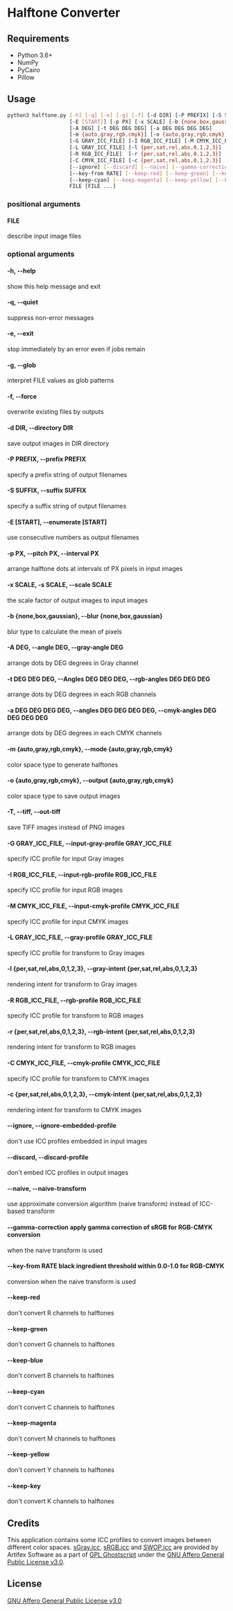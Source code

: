 # Halftone Converter

## Requirements

- Python 3.6+
- NumPy
- PyCairo
- Pillow

## Usage

```sh
python3 halftone.py [-h] [-q] [-e] [-g] [-f] [-d DIR] [-P PREFIX] [-S SUFFIX]
                    [-E [START]] [-p PX] [-x SCALE] [-b {none,box,gaussian}]
                    [-A DEG] [-t DEG DEG DEG] [-a DEG DEG DEG DEG]
                    [-m {auto,gray,rgb,cmyk}] [-o {auto,gray,rgb,cmyk}] [-T]
                    [-G GRAY_ICC_FILE] [-I RGB_ICC_FILE] [-M CMYK_ICC_FILE]
                    [-L GRAY_ICC_FILE] [-l {per,sat,rel,abs,0,1,2,3}]
                    [-R RGB_ICC_FILE]  [-r {per,sat,rel,abs,0,1,2,3}]
                    [-C CMYK_ICC_FILE] [-c {per,sat,rel,abs,0,1,2,3}]
                    [--ignore] [--discard] [--naive] [--gamma-correction]
                    [--key-from RATE] [--keep-red] [--keep-green] [--keep-blue]
                    [--keep-cyan] [--keep-magenta] [--keep-yellow] [--keep-key]
                    FILE [FILE ...]
```

### positional arguments

#### FILE

describe input image files

### optional arguments

#### -h, --help

show this help message and exit

#### -q, --quiet

suppress non-error messages

#### -e, --exit

stop immediately by an error even if jobs remain

#### -g, --glob

interpret FILE values as glob patterns

#### -f, --force

overwrite existing files by outputs

#### -d DIR, --directory DIR

save output images in DIR directory

#### -P PREFIX, --prefix PREFIX

specify a prefix string of output filenames

#### -S SUFFIX, --suffix SUFFIX

specify a suffix string of output filenames

#### -E [START], --enumerate [START]

use consecutive numbers as output filenames

#### -p PX, --pitch PX, --interval PX

arrange halftone dots at intervals of PX pixels in
input images

#### -x SCALE, -s SCALE, --scale SCALE

the scale factor of output images to input images

#### -b {none,box,gaussian}, --blur {none,box,gaussian}

blur type to calculate the mean of pixels

#### -A DEG, --angle DEG, --gray-angle DEG

arrange dots by DEG degrees in Gray channel

#### -t DEG DEG DEG, --Angles DEG DEG DEG, --rgb-angles DEG DEG DEG

arrange dots by DEG degrees in each RGB channels

#### -a DEG DEG DEG DEG, --angles DEG DEG DEG DEG, --cmyk-angles DEG DEG DEG DEG

arrange dots by DEG degrees in each CMYK channels

#### -m {auto,gray,rgb,cmyk}, --mode {auto,gray,rgb,cmyk}

color space type to generate halftones

#### -o {auto,gray,rgb,cmyk}, --output {auto,gray,rgb,cmyk}

color space type to save output images

#### -T, --tiff, --out-tiff

save TIFF images instead of PNG images

#### -G GRAY_ICC_FILE, --input-gray-profile GRAY_ICC_FILE

specify ICC profile for input Gray images

#### -I RGB_ICC_FILE, --input-rgb-profile RGB_ICC_FILE

specify ICC profile for input RGB images

#### -M CMYK_ICC_FILE, --input-cmyk-profile CMYK_ICC_FILE

specify ICC profile for input CMYK images

#### -L GRAY_ICC_FILE, --gray-profile GRAY_ICC_FILE

specify ICC profile for transform to Gray images

#### -l {per,sat,rel,abs,0,1,2,3}, --gray-intent {per,sat,rel,abs,0,1,2,3}

rendering intent for transform to Gray images

#### -R RGB_ICC_FILE, --rgb-profile RGB_ICC_FILE

specify ICC profile for transform to RGB images

#### -r {per,sat,rel,abs,0,1,2,3}, --rgb-intent {per,sat,rel,abs,0,1,2,3}

rendering intent for transform to RGB images

#### -C CMYK_ICC_FILE, --cmyk-profile CMYK_ICC_FILE

specify ICC profile for transform to CMYK images

#### -c {per,sat,rel,abs,0,1,2,3}, --cmyk-intent {per,sat,rel,abs,0,1,2,3}

rendering intent for transform to CMYK images

#### --ignore, --ignore-embedded-profile

don't use ICC profiles embedded in input images

#### --discard, --discard-profile

don't embed ICC profiles in output images

#### --naive, --naive-transform

use approximate conversion algorithm (naive transform)
instead of ICC-based transform

#### --gamma-correction    apply gamma correction of sRGB for RGB-CMYK conversion

when the naive transform is used

#### --key-from RATE       black ingredient threshold within 0.0-1.0 for RGB-CMYK

conversion when the naive transform is used

#### --keep-red

don't convert R channels to halftones

#### --keep-green

don't convert G channels to halftones

#### --keep-blue

don't convert B channels to halftones

#### --keep-cyan

don't convert C channels to halftones

#### --keep-magenta

don't convert M channels to halftones

#### --keep-yellow

don't convert Y channels to halftones

#### --keep-key

don't convert K channels to halftones

## Credits

This application contains some ICC profiles to convert images between different color spaces.
[sGray.icc](profiles/sGray.icc), [sRGB.icc](profiles/sRGB.icc) and [SWOP.icc](profiles/SWOP.icc) are provided by Artifex Software as a part of [GPL Ghostscript](https://www.ghostscript.com/) under the [GNU Affero General Public License v3.0](https://www.gnu.org/licenses/agpl-3.0.html).

## License

[GNU Affero General Public License v3.0](LICENSE)
